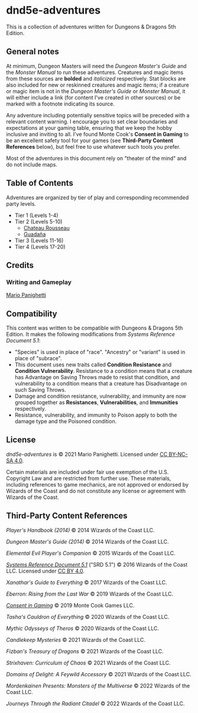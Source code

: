 # dnd5e-adventures

This is a collection of adventures written for Dungeons & Dragons 5th Edition.

## General notes

At minimum, Dungeon Masters will need the _Dungeon Master's Guide_ and the _Monster Manual_ to run these adventures. Creatures and magic items from these sources are **bolded** and _italicized_ respectively. Stat blocks are also included for new or reskinned creatures and magic items; if a creature or magic item is not in the _Dungeon Master's Guide_ or _Monster Manual_, it will either include a link (for content I've created in other sources) or be marked with a footnote indicating its source.

Any adventure including potentially sensitive topics will be preceded with a relevant content warning. I encourage you to set clear boundaries and expectations at your gaming table, ensuring that we keep the hobby inclusive and inviting to all. I've found Monte Cook's **Consent in Gaming** to be an excellent safety tool for your games (see **Third-Party Content References** below), but feel free to use whatever such tools you prefer.

Most of the adventures in this document rely on "theater of the mind" and do not include maps.

## Table of Contents

Adventures are organized by tier of play and corresponding recommended party levels.

- Tier 1 (Levels 1-4)
- Tier 2 (Levels 5-10)
  - [Chateau Rousseau](tier-2/chateau-rousseau.md)
  - [Guadaña](tier-2/guadana.md)
- Tier 3 (Levels 11-16)
- Tier 4 (Levels 17-20)

## Credits

### Writing and Gameplay

[Mario Panighetti](https://mario.panighetti.net)

## Compatibility

This content was written to be compatible with Dungeons & Dragons 5th Edition. It makes the following modifications from _Systems Reference Document 5.1_:

- "Species" is used in place of "race". "Ancestry" or "variant" is used in place of "subrace".
- This document uses new traits called **Condition Resistance** and **Condition Vulnerability**. Resistance to a condition means that a creature has Advantage on Saving Throws made to resist that condition, and vulnerability to a condition means that a creature has Disadvantage on such Saving Throws.
- Damage and condition resistance, vulnerability, and immunity are now grouped together as **Resistances**, **Vulnerabilities**, and **Immunities** respectively.
- Resistance, vulnerability, and immunity to Poison apply to both the damage type and the Poisoned condition.

## License

_dnd5e-adventures_ is © 2021 Mario Panighetti. Licensed under [CC BY-NC-SA 4.0](https://creativecommons.org/licenses/by-nc-sa/4.0/legalcode).

Certain materials are included under fair use exemption of the U.S. Copyright Law and are restricted from further use. These materials, including references to game mechanics, are not approved or endorsed by Wizards of the Coast and do not constitute any license or agreement with Wizards of the Coast.

## Third-Party Content References

_Player's Handbook (2014)_ © 2014 Wizards of the Coast LLC.

_Dungeon Master's Guide (2014)_ © 2014 Wizards of the Coast LLC.

_Elemental Evil Player's Companion_ © 2015 Wizards of the Coast LLC.

_[Systems Reference Document 5.1](https://dnd.wizards.com/resources/systems-reference-document)_ ("SRD 5.1") © 2016 Wizards of the Coast LLC. Licensed under [CC BY 4.0](https://creativecommons.org/licenses/by/4.0/legalcode).

_Xanathar's Guide to Everything_ © 2017 Wizards of the Coast LLC.

_Eberron: Rising from the Last War_ © 2019 Wizards of the Coast LLC.

_[Consent in Gaming](https://www.montecookgames.com/store/product/consent-in-gaming/)_ © 2019 Monte Cook Games LLC.

_Tasha's Cauldron of Everything_ © 2020 Wizards of the Coast LLC.

_Mythic Odysseys of Theros_ © 2020 Wizards of the Coast LLC.

_Candlekeep Mysteries_ © 2021 Wizards of the Coast LLC.

_Fizban's Treasury of Dragons_ © 2021 Wizards of the Coast LLC.

_Strixhaven: Curriculum of Chaos_ © 2021 Wizards of the Coast LLC.

_Domains of Delight: A Feywild Accessory_ © 2021 Wizards of the Coast LLC.

_Mordenkainen Presents: Monsters of the Multiverse_ © 2022 Wizards of the Coast LLC.

_Journeys Through the Radiant Citadel_ © 2022 Wizards of the Coast LLC.
